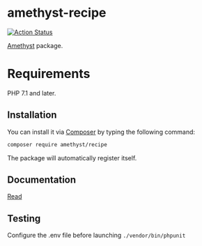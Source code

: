 # amethyst-recipe

[![Action Status](https://github.com/amethyst-php/recipe/workflows/test/badge.svg)](https://github.com/amethyst-php/recipe/actions)

[Amethyst](https://github.com/amethyst-php/amethyst) package.

# Requirements

PHP 7.1 and later.

## Installation

You can install it via [Composer](https://getcomposer.org/) by typing the following command:

```bash
composer require amethyst/recipe
```

The package will automatically register itself.

## Documentation

[Read](docs/index.md)

## Testing

Configure the .env file before launching `./vendor/bin/phpunit`
